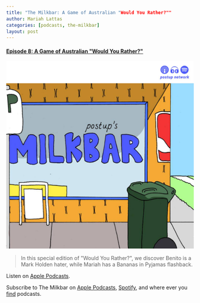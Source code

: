 ```yaml
---
title: "The Milkbar: A Game of Australian "Would You Rather?""
author: Mariah Lattas
categories: [podcasts, the-milkbar]
layout: post
---
```


#### [Episode 8: A Game of Australian "Would You Rather?"](https://podcasts.apple.com/au/podcast/episode-8-a-game-of-australian-would-you-rather/id1478059008?i=1000455029979)

![The Milkbar Cover Art](/assets/images/the-milkbar.jpg)

> In this special edition of "Would You Rather?", we discover Benito is a Mark Holden hater, while Mariah has a Bananas in Pyjamas flashback.

Listen on [Apple Podcasts](https://podcasts.apple.com/au/podcast/episode-8-a-game-of-australian-would-you-rather/id1478059008?i=1000455029979).

Subscribe to The Milkbar on [Apple Podcasts](https://podcasts.apple.com/au/podcast/the-milkbar/id1478059008), [Spotify](https://open.spotify.com/show/1jZ8UrvFnje63aQNC4fzo2), and where ever you [find](https://player.whooshkaa.com/shows/the-milkbar) podcasts. 